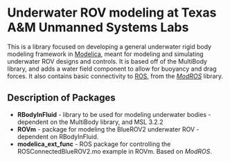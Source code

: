# Underwater ROV modeling at Texas A&M Unmanned Systems Labs
This is a library focused on developing a general underwater rigid body modeling framework in [Modelica](https://modelica.org), meant for modeling and simulating underwater ROV designs and controls. It is based off of the MultiBody library, and adds a water field component to allow for buoyancy and drag forces. It also contains basic connectivity to [ROS](http://www.ros.org), from the _[ModROS](https://github.com/SSModelGit/ModROS)_ library.

## Description of Packages
- __RBodyInFluid__ - library to be used for modeling underwater bodies - dependent on the MultiBody library, and MSL 3.2.2
- __ROVm__ - package for modeling the BlueROV2 underwater ROV - dependent on RBodyInFluid. 
- __modelica_ext_func__ - ROS package for controlling the ROSConnectedBlueROV2.mo example in ROVm. Based on _ModROS_.
